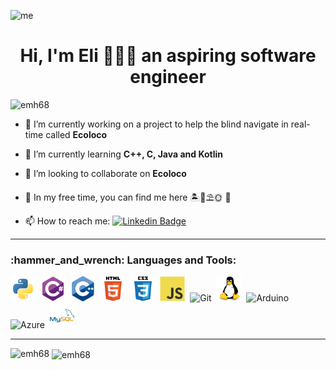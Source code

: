 ![me](https://github.com/user-attachments/assets/1c590a19-e992-4993-bde3-b97393dd3a86)

<h1 align="center">Hi, I'm Eli 👨🏻‍💻 an aspiring software engineer</h1>
<p align="left"> <img src="https://komarev.com/ghpvc/?username=emh68&label=Profile%20views&color=0e75b6&style=flat" alt="emh68" /> </p>

- 🔭 I’m currently working on a project to help the blind navigate in real-time called **Ecoloco**

- 🌱 I’m currently learning **C++, C, Java and Kotlin**

- 👯 I’m looking to collaborate on **Ecoloco**

- 🤪 In my free time, you can find me here 🏝️🍹⛱️🌞 🌊

- 📫 How to reach me: [![Linkedin Badge](https://img.shields.io/badge/-Eli-blue?style=flat&logo=Linkedin&logoColor=white)](https://www.linkedin.com/in/elihansen1/)

---

<h3 align="left">:hammer_and_wrench: Languages and Tools:</h3>
<p align="left">
  <img src="https://raw.githubusercontent.com/devicons/devicon/master/icons/python/python-original.svg" title="Python" alt="Python" width="40" height="40"/>&nbsp;
  <img src="https://raw.githubusercontent.com/devicons/devicon/master/icons/csharp/csharp-original.svg" title="C#" alt="C#" width="40" height="40"/>&nbsp;
  <img src="https://raw.githubusercontent.com/devicons/devicon/master/icons/cplusplus/cplusplus-original.svg" title="C++" alt="C++" width="40" height="40"/>&nbsp;
  <img src="https://raw.githubusercontent.com/devicons/devicon/master/icons/html5/html5-original-wordmark.svg" title="HTML5" alt="HTML5" width="40" height="40"/>&nbsp;
  <img src="https://raw.githubusercontent.com/devicons/devicon/master/icons/css3/css3-original-wordmark.svg" title="CSS3" alt="CSS3" width="40" height="40"/>&nbsp;
  <img src="https://raw.githubusercontent.com/devicons/devicon/master/icons/javascript/javascript-original.svg" title="JavaScript" alt="JavaScript" width="40" height="40"/>&nbsp;
  <img src="https://www.vectorlogo.zone/logos/git-scm/git-scm-icon.svg" title="Git" alt="Git" width="40" height="40"/>&nbsp;
  <img src="https://raw.githubusercontent.com/devicons/devicon/master/icons/linux/linux-original.svg" title="Linux" alt="Linux" width="40" height="40"/>&nbsp;
  <img src="https://cdn.worldvectorlogo.com/logos/arduino-1.svg" title="Arduino" alt="Arduino" width="40" height="40"/>&nbsp;
  <img src="https://www.vectorlogo.zone/logos/microsoft_azure/microsoft_azure-icon.svg" title="Azure" alt="Azure" width="40" height="40"/>&nbsp;
  <img src="https://raw.githubusercontent.com/devicons/devicon/master/icons/mysql/mysql-original-wordmark.svg" title="MySQL" alt="MySQL" width="40" height="40"/>&nbsp;
</p>

---

<p><img align="left" src="https://github-readme-stats.vercel.app/api/top-langs?username=emh68&show_icons=true&locale=en&layout=compact" alt="emh68" /></p>

<p>&nbsp;<img align="center" src="https://github-readme-stats.vercel.app/api?username=emh68&show_icons=true&locale=en" alt="emh68" /></p>
